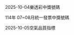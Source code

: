 
2025-10-04樂透彩中獎號碼

                                
114年 07~08月統一發票中獎號碼
                             
2025-10-05空氣品質指標
                              